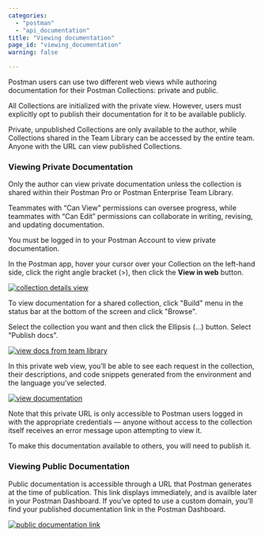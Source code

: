 ```yaml
---
categories:
  - "postman"
  - "api_documentation"
title: "Viewing documentation"
page_id: "viewing_documentation"
warning: false

---
```

Postman users can use two different web views while authoring documentation for their Postman Collections: private and public. 

All Collections are initialized with the private view. However, users must explicitly opt to publish their documentation for it to be available publicly. 

Private, unpublished Collections are only available to the author, while Collections shared in the Team Library can be accessed by the entire team. Anyone with the URL can view published Collections.

### Viewing Private Documentation

Only the author can view private documentation unless the collection is shared within their Postman Pro or Postman Enterprise Team Library. 

Teammates with “Can View” permissions can oversee progress, while teammates with “Can Edit” permissions can collaborate in writing, revising, and updating documentation. 

You must be logged in to your Postman Account to view private documentation.

In the Postman app, hover your cursor over your Collection on the left-hand side, click the right angle bracket (>), then click the **View in web** button. 

[![collection details view](https://s3.amazonaws.com/postman-static-getpostman-com/postman-docs/WS-docs-private-view.png)](https://s3.amazonaws.com/postman-static-getpostman-com/postman-docs/WS-docs-private-view.png)

To view documentation for a shared collection, click "Build" menu in the status bar at the bottom of the screen and click "Browse".

Select the collection you want and then click the Ellipsis (...) button. Select "Publish docs". 

[![view docs from team library](https://s3.amazonaws.com/postman-static-getpostman-com/postman-docs/WS-collection-pub-docs.png)](https://s3.amazonaws.com/postman-static-getpostman-com/postman-docs/WS-collection-pub-docs.png)

In this private web view, you’ll be able to see each request in the collection, their descriptions, and code snippets generated from the environment and the language you’ve selected.

[![view documentation](https://s3.amazonaws.com/postman-static-getpostman-com/postman-docs/WS-docs-viewing.png)](https://s3.amazonaws.com/postman-static-getpostman-com/postman-docs/WS-docs-viewing.png)

Note that this private URL is only accessible to Postman users logged in with the appropriate credentials — anyone without access to the collection itself receives an error message upon attempting to view it.

To make this documentation available to others, you will need to publish it.

### Viewing Public Documentation

Public documentation is accessible through a URL that Postman generates at the time of publication. This link displays immediately, and is availble later in your Postman Dashboard. If you’ve opted to use a custom domain, you’ll find your published documentation link in the Postman Dashboard.

[![public documentation link](https://s3.amazonaws.com/postman-static-getpostman-com/postman-docs/WS-docs-public-view.png)](https://s3.amazonaws.com/postman-static-getpostman-com/postman-docs/WS-docs-public-view.png)









